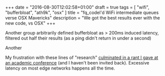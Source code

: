 +++
date = "2016-08-30T12:02:58+01:00"
draft = true
tags = [ "wifi", "bufferbloat", "ath9k", "osx" ]
title = "fq_codel'd WiFi intermediate queues verse OSX Mavericks"
description = "We got the best results ever with the new code, vs OSX"
+++

Another group arbitrarily defined bufferbloat as > 200ms induced latency, filtered out half their results (as a ping didn't return in under a second)

Another

My frustration with these lines of "research" [culminated in a rant I gave at an academic conference](fixme) (and I haven't been invited back).
Excessive latency on most edge networks happens all the time.
